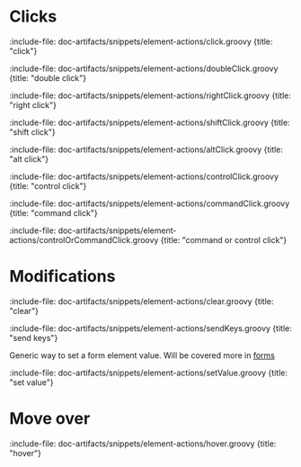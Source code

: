 # Clicks

:include-file: doc-artifacts/snippets/element-actions/click.groovy {title: "click"}

:include-file: doc-artifacts/snippets/element-actions/doubleClick.groovy {title: "double click"}

:include-file: doc-artifacts/snippets/element-actions/rightClick.groovy {title: "right click"}

:include-file: doc-artifacts/snippets/element-actions/shiftClick.groovy {title: "shift click"}

:include-file: doc-artifacts/snippets/element-actions/altClick.groovy {title: "alt click"}

:include-file: doc-artifacts/snippets/element-actions/controlClick.groovy {title: "control click"}

:include-file: doc-artifacts/snippets/element-actions/commandClick.groovy {title: "command click"}

:include-file: doc-artifacts/snippets/element-actions/controlOrCommandClick.groovy {title: "command or control click"}

# Modifications

:include-file: doc-artifacts/snippets/element-actions/clear.groovy {title: "clear"}

:include-file: doc-artifacts/snippets/element-actions/sendKeys.groovy {title: "send keys"}

Generic way to set a form element value. Will be covered more in [forms](UI/forms)

:include-file: doc-artifacts/snippets/element-actions/setValue.groovy {title: "set value"}


# Move over

:include-file: doc-artifacts/snippets/element-actions/hover.groovy {title: "hover"}

